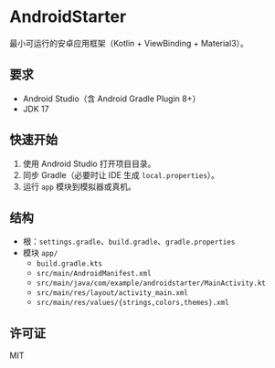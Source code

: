 # AndroidStarter

最小可运行的安卓应用框架（Kotlin + ViewBinding + Material3）。

## 要求
- Android Studio（含 Android Gradle Plugin 8+）
- JDK 17

## 快速开始
1. 使用 Android Studio 打开项目目录。
2. 同步 Gradle（必要时让 IDE 生成 `local.properties`）。
3. 运行 `app` 模块到模拟器或真机。

## 结构
- 根：`settings.gradle`、`build.gradle`、`gradle.properties`
- 模块 `app/`
  - `build.gradle.kts`
  - `src/main/AndroidManifest.xml`
  - `src/main/java/com/example/androidstarter/MainActivity.kt`
  - `src/main/res/layout/activity_main.xml`
  - `src/main/res/values/{strings,colors,themes}.xml`

## 许可证
MIT
